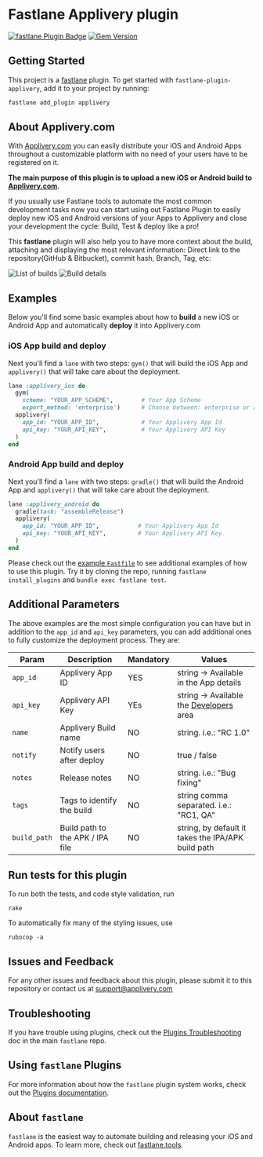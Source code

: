 # Fastlane Applivery plugin

[![fastlane Plugin Badge](https://rawcdn.githack.com/fastlane/fastlane/master/fastlane/assets/plugin-badge.svg)](https://rubygems.org/gems/fastlane-plugin-applivery)
[![Gem Version](https://badge.fury.io/rb/fastlane-plugin-applivery.svg)](https://badge.fury.io/rb/fastlane-plugin-applivery)

## Getting Started

This project is a [fastlane](https://github.com/fastlane/fastlane) plugin. To get started with `fastlane-plugin-applivery`, add it to your project by running:

```bash
fastlane add_plugin applivery
```

## About Applivery.com

With [Applivery.com](https://www.applivery.com) you can easily distribute your iOS and Android Apps throughout a customizable platform with no need of your users have to be registered on it.

**The main purpose of this plugin is to upload a new iOS or Android build to [Applivery.com](https://www.applivery.com).**

If you usually use Fastlane tools to automate the most common development tasks now you can start using out Fastlane Plugin to easily deploy new iOS and Android versions of your Apps to Applivery and close your development the cycle: Build, Test & deploy like a pro!

This **fastlane** plugin will also help you to have more context about the build, attaching and displaying the most relevant information: Direct link to the repository(GitHub & Bitbucket), commit hash, Branch, Tag, etc:

![List of builds](http://www.applivery.com/wp-content/uploads/2016/08/BuildsList.png)
![Build details](http://www.applivery.com/wp-content/uploads/2016/08/BuilInfo.png)

## Examples

Below you'll find some basic examples about how to **build** a new iOS or Android App and automatically **deploy** it into Applivery.com

### iOS App build and deploy
Next you'll find a `lane` with two steps: `gym()` that will build the iOS App and `applivery()` that will take care about the deployment.
```ruby
lane :applivery_ios do
  gym(
    scheme: "YOUR_APP_SCHEME",        # Your App Scheme
    export_method: 'enterprise')      # Choose between: enterprise or ad-hoc
  applivery(
    app_id: "YOUR_APP_ID",            # Your Applivery App Id
    api_key: "YOUR_API_KEY",          # Your Applivery API Key
  )
end
```
### Android App build and deploy
Next you'll find a `lane` with two steps: `gradle()` that will build the Android App and `applivery()` that will take care about the deployment.
```ruby
lane :applivery_android do
  gradle(task: "assembleRelease")
  applivery(
    app_id: "YOUR_APP_ID",           # Your Applivery App Id
    api_key: "YOUR_API_KEY",         # Your Applivery API Key
  )
end
```
Please check out the [example `Fastfile`](fastlane/Fastfile) to see additional examples of how to use this plugin. Try it by cloning the repo, running `fastlane install_plugins` and `bundle exec fastlane test`. 

## Additional Parameters
The above examples are the most simple configuration you can have but in addition to the `app_id` and `api_key` parameters, you can add additional ones to fully customize the deployment process. They are:

| Param       | Description                 | Mandatory | Values       |
|-------------|-----------------------------|----------|--------------|
| `app_id`    | Applivery App ID            | YES       | string -> Available in the App details |
| `api_key`   | Applivery API Key           | YEs       | string -> Available the [Developers](https://dashboard.applivery.com/dashboard/developers) area       |
| `name`      | Applivery Build name        | NO      | string. i.e.: "RC 1.0"       |
| `notify`    | Notify users after deploy   | NO      | true / false |
| `notes`     | Release notes               | NO      | string. i.e.: "Bug fixing"       |
| `tags`      | Tags to identify the build  | NO      | string comma separated. i.e.: "RC1, QA" |
| `build_path`| Build path to the APK / IPA file  | NO      | string, by default it takes the IPA/APK build path |

## Run tests for this plugin

To run both the tests, and code style validation, run

```
rake
```

To automatically fix many of the styling issues, use 
```
rubocop -a
```

## Issues and Feedback

For any other issues and feedback about this plugin, please submit it to this repository or contact us at [support@applivery.com](mailto:support@applivery.com)

## Troubleshooting

If you have trouble using plugins, check out the [Plugins Troubleshooting](https://github.com/fastlane/fastlane/blob/master/fastlane/docs/PluginsTroubleshooting.md) doc in the main `fastlane` repo.

## Using `fastlane` Plugins

For more information about how the `fastlane` plugin system works, check out the [Plugins documentation](https://github.com/fastlane/fastlane/blob/master/fastlane/docs/Plugins.md).

## About `fastlane`

`fastlane` is the easiest way to automate building and releasing your iOS and Android apps. To learn more, check out [fastlane.tools](https://fastlane.tools).
